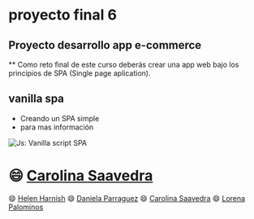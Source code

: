 # proyecto final 6
## Proyecto desarrollo app e-commerce


** Como reto final de este curso deberás crear una app web bajo los principios de SPA (Single page aplication).


## vanilla spa

- Creando un SPA simple
- para mas información

![Js: Vanilla script SPA]()

:smile: [Carolina Saavedra](https://github.com/saahub)
=======
:smile: [Helen Harnish](https://github.com/HelenHarnish)
:smile: [Daniela Parraguez](https://github.com/daniparraguez)
:smile: [Carolina Saavedra](https://github.com/saahub)
:smile: [Lorena Palominos](https://github.com/lpalominosf)

